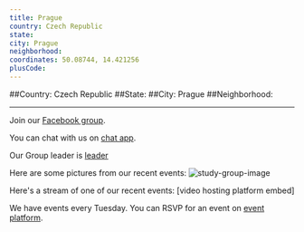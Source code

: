 ```yaml
---
title: Prague
country: Czech Republic
state: 
city: Prague
neighborhood: 
coordinates: 50.08744, 14.421256
plusCode:
---
```


##Country: Czech Republic
##State: 
##City: Prague
##Neighborhood: 
*****
Join our [Facebook group](https://www.facebook.com/groups/free.code.camp.prague).

You can chat with us on [chat app]().

Our Group leader is [leader]()

Here are some pictures from our recent events:
![study-group-image](https://scontent-dft4-2.xx.fbcdn.net/v/t31.0-8/12628540_1124744124203708_2357139901754221026_o.jpg?oh=b595a4167d6f984c38564a47189a9e5b&oe=5991CFB0)

Here's a stream of one of our recent events:
[video hosting platform embed]

We have events every Tuesday. You can RSVP for an event on [event platform]().
